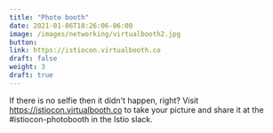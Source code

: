```yaml
---
title: "Photo booth"
date: 2021-01-06T18:26:06-06:00
image: /images/networking/virtualbooth2.jpg
button: 
link: https://istiocon.virtualbooth.co
draft: false
weight: 3
draft: true
---
```


If there is no selfie then it didn't happen, right? Visit <a target="_blank" href="https://istiocon.virtualbooth.co">https://istiocon.virtualbooth.co</a> to take your picture and share it at the #istiocon-photobooth in the Istio slack. 